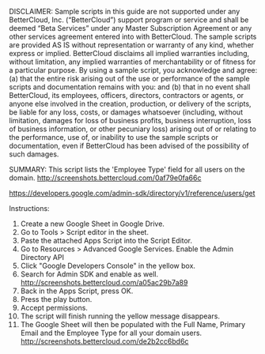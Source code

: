 DISCLAIMER: Sample scripts in this guide are not supported under any BetterCloud, Inc. (“BetterCloud”) support program or service and shall be deemed “Beta Services” under any Master Subscription Agreement or any other services agreement entered into with BetterCloud. The sample scripts are provided AS IS without representation or warranty of any kind, whether express or implied. BetterCloud disclaims all implied warranties including, without limitation, any implied warranties of merchantability or of fitness for a particular purpose. By using a sample script, you acknowledge and agree: (a) that the entire risk arising out of the use or performance of the sample scripts and documentation remains with you: and (b) that in no event shall BetterCloud, its employees, officers, directors, contractors or agents, or anyone else involved in the creation, production, or delivery of the scripts, be liable for any loss, costs, or damages whatsoever (including, without limitation, damages for loss of business profits, business interruption, loss of business information, or other pecuniary loss) arising out of or relating to the performance, use of, or inability to use the sample scripts or documentation, even if BetterCloud has been advised of the possibility of such damages.

SUMMARY: This script lists the 'Employee Type' field for all users on the domain. http://screenshots.bettercloud.com/0af79e0fa66c

https://developers.google.com/admin-sdk/directory/v1/reference/users/get



Instructions:

1) Create a new Google Sheet in Google Drive.
2) Go to Tools > Script editor in the sheet.
3) Paste the attached Apps Script into the Script Editor.
4) Go to Resources > Advanced Google Services. Enable the Admin Directory API
5) Click "Google Developers Console" in the yellow box. 
6) Search for Admin SDK and enable as well. http://screenshots.bettercloud.com/a05ac29b7a89
7) Back in the Apps Script, press OK.
8) Press the play button.
9) Accept permissions.
10) The script will finish running the yellow message disappears.
11) The Google Sheet will then be populated with the Full Name, Primary Email and the Employee Type for all your domain users. http://screenshots.bettercloud.com/de2b2cc6bd6c 
